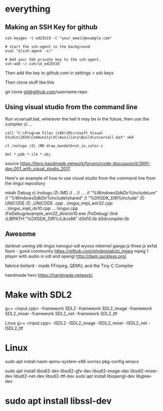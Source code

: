 # everything

## Making an SSH Key for github 

    ssh-keygen -t ed25519 -C "your_email@example.com"

    # start the ssh-agent in the background
    eval "$(ssh-agent -s)"

    # Add your SSH private key to the ssh-agent.
    ssh-add ~/.ssh/id_ed25519

Then add the key to github.com in settings > ssh keys

Then clone stuff like this

git clone git@github.com/username:repo




## Using visual studio from the command line

Run vcvarsall.bat, wherever the hell it may be in the future, 
then use the compiler cl ... 


    call "C:\Program Files (x86)\Microsoft Visual Studio\2019\Community\VC\Auxiliary\Build\vcvarsall.bat" x64

    cl /nologo /Zi /MD draw_mandelbrot_in_color.c

    del *.pdb *.ilk *.obj 

source https://hero.handmade.network/forums/code-discussion/t/2691-day_001_with_visual_studio_2017

Here's an example of how to use visual studio from the command line from the imgui repository

mkdir Debug
cl /nologo /Zi /MD /I .. /I ..\.. /I "%WindowsSdkDir%Include\um" /I "%WindowsSdkDir%Include\shared" /I "%DXSDK_DIR%Include" /D UNICODE /D _UNICODE *.cpp ..\imgui_impl_win32.cpp ..\imgui_impl_dx10.cpp ..\..\imgui*.cpp /FeDebug/example_win32_directx10.exe /FoDebug/ /link /LIBPATH:"%DXSDK_DIR%/Lib/x86" d3d10.lib d3dcompiler.lib


## Awesome

darknet
uwimg
stb
imgui
nanogui-sdl
wyoos
mkernel
ganga.js
three.js
exfat
fasm - good community
https://github.com/phoboslab/pl_mpeg  mpeg 1 player with audio in sdl and opengl
http://dwm.suckless.org/


fabrice bellard - made FFmpeg, QEMU, and the Tiny C Compiler

handmade hero https://handmade.network/



# Make with SDL2

g++ <input.cpp> -framework SDL2 -framework SDL2_image -framework SDL2_mixer -framework SDL2_net -framework SDL2_ttf

Linux
g++ <input.cpp> -lSDL2 -lSDL2_image -lSDL2_mixer -lSDL2_net -lSDL2_ttf




# Linux

sudo apt install nasm qemu-system-x86 xorriso pkg-config emacs

sudo apt install libsdl2-dev libsdl2-gfx-dev libsdl2-image-dev libsdl2-mixer-dev libsdl2-net-dev libsdl2-ttf-dev
sudo apt install libopengl-dev libglew-dev
# sudo apt install libssl-dev